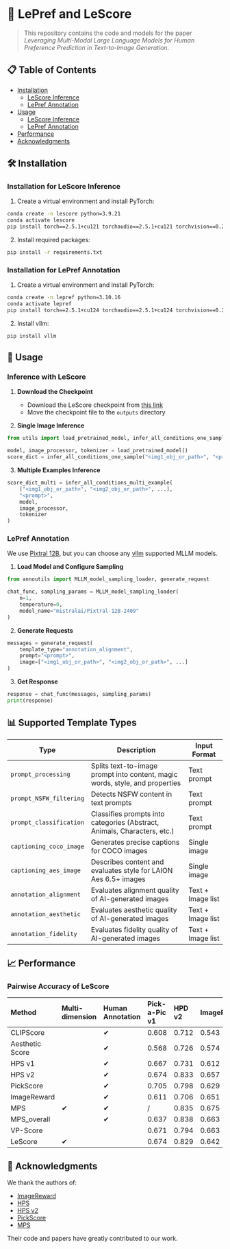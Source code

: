 # 🎨 LePref and LeScore

> This repository contains the code and models for the paper *Leveraging Multi-Modal Large Language Models for Human Preference Prediction in Text-to-Image Generation*.

## 📋 Table of Contents
- [Installation](#installation)
  - [LeScore Inference](#installation-for-lescore-inference)
  - [LePref Annotation](#installation-for-lepref-annotation)
- [Usage](#usage)
  - [LeScore Inference](#inference-with-lescore)
  - [LePref Annotation](#lepref-annotation)
- [Performance](#performance)
- [Acknowledgments](#acknowledgments)

## 🛠️ Installation

### Installation for LeScore Inference

1. Create a virtual environment and install PyTorch:
```bash
conda create -n lescore python=3.9.21
conda activate lescore
pip install torch==2.5.1+cu121 torchaudio==2.5.1+cu121 torchvision==0.20.1+cu121 --index-url https://download.pytorch.org/whl/cu121
```

2. Install required packages:
```bash
pip install -r requirements.txt
```

### Installation for LePref Annotation

1. Create a virtual environment and install PyTorch:
```bash
conda create -n lepref python=3.10.16
conda activate lepref
pip install torch==2.5.1+cu124 torchaudio==2.5.1+cu124 torchvision==0.20.1+cu124 --index-url https://download.pytorch.org/whl/cu124
```

2. Install vllm:
```bash
pip install vllm
```

## 🚀 Usage

### Inference with LeScore

1. **Download the Checkpoint**
   - Download the LeScore checkpoint from [this link](https://drive.google.com/file/d/1g3JnycSLlmKqIXGDjYYR5eoDxrowiGte/view?usp=drive_link)
   - Move the checkpoint file to the `outputs` directory

2. **Single Image Inference**
```python
from utils import load_pretrained_model, infer_all_conditions_one_sample, infer_all_conditions_multi_example

model, image_processor, tokenizer = load_pretrained_model()
score_dict = infer_all_conditions_one_sample("<img1_obj_or_path>", "<prompt>", model, image_processor, tokenizer)
```

3. **Multiple Examples Inference**
```python
score_dict_multi = infer_all_conditions_multi_example(
    ["<img1_obj_or_path>", "<img2_obj_or_path>", ...], 
    "<prompt>", 
    model, 
    image_processor, 
    tokenizer
)
```

### LePref Annotation

We use [Pixtral 12B](https://drive.google.com/file/d/1g3JnycSLlmKqIXGDjYYR5eoDxrowiGte/view?usp=drive_link), but you can choose any [vllm](https://docs.vllm.ai/en/latest/) supported MLLM models.

1. **Load Model and Configure Sampling**
```python
from annoutils import MLLM_model_sampling_loader, generate_request

chat_func, sampling_params = MLLM_model_sampling_loader(
    n=1,
    temperature=0,
    model_name="mistralai/Pixtral-12B-2409"
)
```

2. **Generate Requests**
```python
messages = generate_request(
    template_type="annotation_alignment",
    prompt="<prompt>",
    image=["<img1_obj_or_path>", "<img2_obj_or_path>", ...]
)
```

3. **Get Response**
```python
response = chat_func(messages, sampling_params)
print(response)
```

## 📊 Supported Template Types

| Type | Description | Input Format |
|------|-------------|--------------|
| `prompt_processing` | Splits text-to-image prompt into content, magic words, style, and properties | Text prompt |
| `prompt_NSFW_filtering` | Detects NSFW content in text prompts | Text prompt |
| `prompt_classification` | Classifies prompts into categories (Abstract, Animals, Characters, etc.) | Text prompt |
| `captioning_coco_image` | Generates precise captions for COCO images | Single image |
| `captioning_aes_image` | Describes content and evaluates style for LAION Aes 6.5+ images | Single image |
| `annotation_alignment` | Evaluates alignment quality of AI-generated images | Text + Image list |
| `annotation_aesthetic` | Evaluates aesthetic quality of AI-generated images | Text + Image list |
| `annotation_fidelity` | Evaluates fidelity quality of AI-generated images | Text + Image list |

## 📈 Performance

### Pairwise Accuracy of LeScore

| Method | Multi-dimension | Human Annotation | Pick-a-Pic v1 | HPD v2 | ImageRewardDB | Mean |
|:-------|:---------------|:-----------------|:-------------|:------|:--------------|:-----|
| CLIPScore | | ✔ | 0.608 | 0.712 | 0.543 | 0.628 |
| Aesthetic Score | | ✔ | 0.568 | 0.726 | 0.574 | 0.623 |
| HPS v1 | | ✔ | 0.667 | 0.731 | 0.612 | 0.67 |
| HPS v2 | | ✔ | 0.674 | 0.833 | 0.657 | 0.721 |
| PickScore | | ✔ | 0.705 | 0.798 | 0.629 | 0.711 |
| ImageReward | | ✔ | 0.611 | 0.706 | 0.651 | 0.656 |
| MPS | ✔ | ✔ | / | 0.835 | 0.675 | / |
| MPS_overall | | ✔ | 0.637 | 0.838 | 0.663 | 0.713 |
| VP-Score | | | 0.671 | 0.794 | 0.663 | 0.709 |
| LeScore | ✔ | | 0.674 | 0.829 | 0.642 | 0.715 |

## 🙏 Acknowledgments

We thank the authors of:
- [ImageReward](https://github.com/THUDM/ImageReward)
- [HPS](https://github.com/tgxs002/align_sd)
- [HPS v2](https://github.com/tgxs002/HPSv2)
- [PickScore](https://github.com/yuvalkirstain/PickScore)
- [MPS](https://github.com/Kwai-Kolors/MPS)

Their code and papers have greatly contributed to our work.

